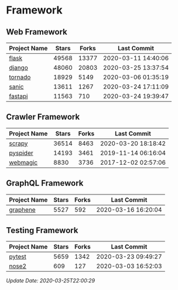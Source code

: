 # Framework

## Web Framework

| Project Name | Stars | Forks | Last Commit |
| ------------ | ----- | ----- | ----------- |
| [flask](https://github.com/pallets/flask) | 49568 | 13377 | 2020-03-11 14:40:06 |
| [django](https://github.com/django/django) | 48060 | 20803 | 2020-03-25 13:37:54 |
| [tornado](https://github.com/tornadoweb/tornado) | 18929 | 5149 | 2020-03-06 01:35:19 |
| [sanic](https://github.com/huge-success/sanic) | 13611 | 1267 | 2020-03-24 17:11:09 |
| [fastapi](https://github.com/tiangolo/fastapi) | 11563 | 710 | 2020-03-24 19:39:47 |

## Crawler Framework

| Project Name | Stars | Forks | Last Commit |
| ------------ | ----- | ----- | ----------- |
| [scrapy](https://github.com/scrapy/scrapy) | 36514 | 8463 | 2020-03-20 18:18:42 |
| [pyspider](https://github.com/binux/pyspider) | 14193 | 3461 | 2019-11-14 06:16:04 |
| [webmagic](https://github.com/code4craft/webmagic) | 8830 | 3736 | 2017-12-02 02:57:06 |

## GraphQL Framework

| Project Name | Stars | Forks | Last Commit |
| ------------ | ----- | ----- | ----------- |
| [graphene](https://github.com/graphql-python/graphene) | 5527 | 592 | 2020-03-16 16:20:04 |

## Testing Framework

| Project Name | Stars | Forks | Last Commit |
| ------------ | ----- | ----- | ----------- |
| [pytest](https://github.com/pytest-dev/pytest) | 5659 | 1342 | 2020-03-23 09:49:27 |
| [nose2](https://github.com/nose-devs/nose2) | 609 | 127 | 2020-03-03 16:52:03 |

*Update Date: 2020-03-25T22:00:29*
